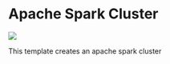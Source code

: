 # Apache Spark Cluster
<a href="https://portal.azure.com/#create/Microsoft.Template/uri/https%3A%2F%2Fraw.githubusercontent.com%2Fshankinson%2FSparkOnAzure%2F2.4.3%2Ftemplate.json" target="_blank">
    <img src="http://azuredeploy.net/deploybutton.png"/>
</a>

This template creates an apache spark cluster
